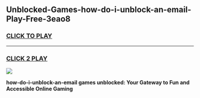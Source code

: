 
## Unblocked-Games-how-do-i-unblock-an-email-Play-Free-3eao8
<h3>
<a href="https://premium76.site?title=how-do-i-unblock-an-email&ref=18A1">CLICK TO PLAY</a></h3>
<hr>

<h3>
<a href="https://premium76.site?title=how-do-i-unblock-an-email&ref=18A1">CLICK 2 PLAY</a>
  
</h3>

<a href="https://premium76.site?title=how-do-i-unblock-an-email&ref=18A1"><img src="https://clearcache.store/games.png"></a>


**how-do-i-unblock-an-email games unblocked: Your Gateway to Fun and Accessible Online Gaming**
